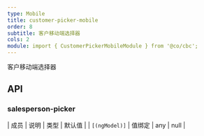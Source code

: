 ```yaml
---
type: Mobile
title: customer-picker-mobile
order: 8
subtitle: 客户移动端选择器
cols: 2
module: import { CustomerPickerMobileModule } from '@co/cbc';
---
```


客户移动端选择器

## API

### salesperson-picker 

| 成员 | 说明 | 类型 | 默认值 |
| `[(ngModel)]` | 值绑定 | any | null |